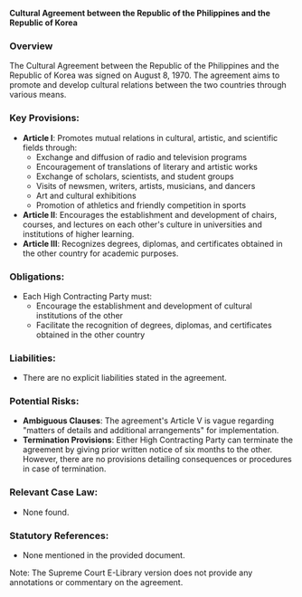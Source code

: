 **Cultural Agreement between the Republic of the Philippines and the Republic of Korea**

### Overview

The Cultural Agreement between the Republic of the Philippines and the Republic of Korea was signed on August 8, 1970. The agreement aims to promote and develop cultural relations between the two countries through various means.

### Key Provisions:

*   **Article I**: Promotes mutual relations in cultural, artistic, and scientific fields through:
    *   Exchange and diffusion of radio and television programs
    *   Encouragement of translations of literary and artistic works
    *   Exchange of scholars, scientists, and student groups
    *   Visits of newsmen, writers, artists, musicians, and dancers
    *   Art and cultural exhibitions
    *   Promotion of athletics and friendly competition in sports
*   **Article II**: Encourages the establishment and development of chairs, courses, and lectures on each other's culture in universities and institutions of higher learning.
*   **Article III**: Recognizes degrees, diplomas, and certificates obtained in the other country for academic purposes.

### Obligations:

*   Each High Contracting Party must:
    *   Encourage the establishment and development of cultural institutions of the other
    *   Facilitate the recognition of degrees, diplomas, and certificates obtained in the other country

### Liabilities:

*   There are no explicit liabilities stated in the agreement.

### Potential Risks:

*   **Ambiguous Clauses**: The agreement's Article V is vague regarding "matters of details and additional arrangements" for implementation.
*   **Termination Provisions**: Either High Contracting Party can terminate the agreement by giving prior written notice of six months to the other. However, there are no provisions detailing consequences or procedures in case of termination.

### Relevant Case Law:

*   None found.

### Statutory References:

*   None mentioned in the provided document.

Note: The Supreme Court E-Library version does not provide any annotations or commentary on the agreement.